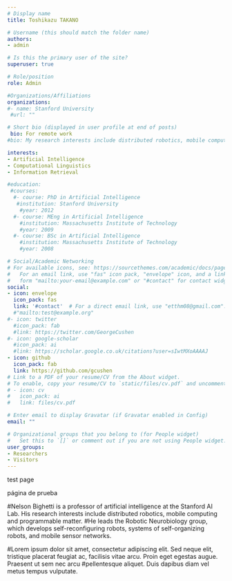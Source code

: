 ```yaml
---
# Display name
title: Toshikazu TAKANO

# Username (this should match the folder name)
authors:
- admin

# Is this the primary user of the site?
superuser: true

# Role/position
role: Admin

#Organizations/Affiliations
organizations:
#- name: Stanford University
 #url: ""

# Short bio (displayed in user profile at end of posts)
 bio: For remote work
#bio: My research interests include distributed robotics, mobile computing and programmable matter.

interests:
- Artificial Intelligence
- Computational Linguistics
- Information Retrieval

#education:
 #courses:
  #- course: PhD in Artificial Intelligence
   #institution: Stanford University
    #year: 2012
  #- course: MEng in Artificial Intelligence
    #institution: Massachusetts Institute of Technology
    #year: 2009
  #- course: BSc in Artificial Intelligence
    #institution: Massachusetts Institute of Technology
    #year: 2008

# Social/Academic Networking
# For available icons, see: https://sourcethemes.com/academic/docs/page-builder/#icons
#   For an email link, use "fas" icon pack, "envelope" icon, and a link in the
#   form "mailto:your-email@example.com" or "#contact" for contact widget.
social:
- icon: envelope
  icon_pack: fas
  link: '#contact'  # For a direct email link, use "etthm08@gmail.com".
  #"mailto:test@example.org"
#- icon: twitter
  #icon_pack: fab
  #link: https://twitter.com/GeorgeCushen
#- icon: google-scholar
  #icon_pack: ai
  #link: https://scholar.google.co.uk/citations?user=sIwtMXoAAAAJ
- icon: github
  icon_pack: fab
  link: https://github.com/gcushen
# Link to a PDF of your resume/CV from the About widget.
# To enable, copy your resume/CV to `static/files/cv.pdf` and uncomment the lines below.
# - icon: cv
#   icon_pack: ai
#   link: files/cv.pdf

# Enter email to display Gravatar (if Gravatar enabled in Config)
email: ""

# Organizational groups that you belong to (for People widget)
#   Set this to `[]` or comment out if you are not using People widget.
user_groups:
- Researchers
- Visitors
---
```


test page

página de prueba

#Nelson Bighetti is a professor of artificial intelligence at the Stanford AI Lab. His research interests include distributed robotics, mobile computing and programmable matter. #He leads the Robotic Neurobiology group, which develops self-reconfiguring robots, systems of self-organizing robots, and mobile sensor networks.

#Lorem ipsum dolor sit amet, consectetur adipiscing elit. Sed neque elit, tristique placerat feugiat ac, facilisis vitae arcu. Proin eget egestas augue. Praesent ut sem nec arcu #pellentesque aliquet. Duis dapibus diam vel metus tempus vulputate.
